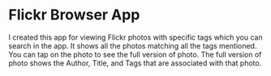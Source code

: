 # Flickr Browser App

I created this app for viewing Flickr photos with specific tags which you can search in the app.
It shows all the photos matching all the tags mentioned.
You can tap on the photo to see the full version of photo.
The full version of photo shows the Author, Title, and Tags that are associated with that photo.
